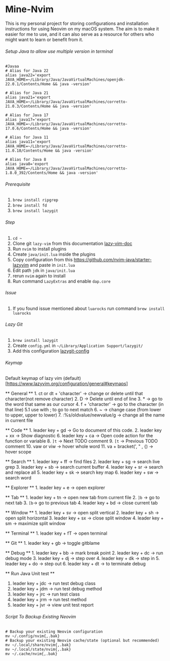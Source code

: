 # Mine-Nvim

  This is my personal project for storing configurations and installation instructions for using Neovim on my macOS system. The aim is to make it easier for me to use, and it can also serve as a resource for others who might want to learn or benefit from it.


###### Setup Java to allow use multiple version in terminal 

```
#Javaa
# Alias for Java 22
alias java22='export JAVA_HOME=~/Library/Java/JavaVirtualMachines/openjdk-22.0.1/Contents/Home && java -version'

# Alias for Java 21
alias java21='export JAVA_HOME=~/Library/Java/JavaVirtualMachines/corretto-21.0.3/Contents/Home && java -version'

# Alias for Java 17
alias java17='export JAVA_HOME=~/Library/Java/JavaVirtualMachines/corretto-17.0.6/Contents/Home && java -version'

# Alias for Java 11
alias java11='export JAVA_HOME=~/Library/Java/JavaVirtualMachines/corretto-11.0.18/Contents/Home && java -version'

# Alias for Java 8
alias java8='export JAVA_HOME=~/Library/Java/JavaVirtualMachines/corretto-1.8.0_392/Contents/Home && java -version'
```

###### Prerequisite
1. `brew install ripgrep`
2. `brew install fd`
3. `brew install lazygit`

###### Step
1. `cd ~`
2. Clone git `lazy-vim` from this documentation [lazy-vim-doc](https://www.lazyvim.org/installation)
3. Run `nvim` to install plugins
4. Create `java/init.lua` inside the plugins
5. Copy configuration from this https://github.com/nvim-java/starter-lazyvim and paste in `init.lua`
6. Edit path `jdk` in `java/init.lua`
7. rerun `nvim` again to install
8. Run command `LazyExtras` and enable `dap.core`


###### Issue
1. If you found issue mentioned about `luarocks` run command `brew install luarocks`
###### Lazy Git
1. `brew install lazygit`
2. Create `config.yml` in `~/Library/Application Support/lazygit/`
3. Add this configuration [lazygit-config](https://github.com/jesseduffield/lazygit/blob/master/docs/Config.md)

###### Keymap

Default keymap of lazy vim (default)[https://www.lazyvim.org/configuration/general#keymaps]

** General **
	1. ct or dt + 'character' -> change or delete until that character(not remove character)
	2. D -> Delete until end of line
	3. * -> go to the word that same as our cursor
	4. f + 'character' -> go to the character (in that line)
	5.1 use with ; to go to next match
	6. ~ -> change case (from lower to upper, upper to lower)
	7. :%s/oldvalue/newvalue/g -> change all the name in current file

** Code **
	1. leader key + gd -> Go to document of this code.
	2. leader key + xx -> Show diagnostic
	6. leader key + ca -> Open code action for the function or variable
	8. `]t` -> Next TODO comment
	9. `[t` -> Previous TODO comment
	10. vaw or viw -> hover whole word
	11. va + bracket(', " , {) -> hover scope

** Search **
	1. leader key + ff -> find files
	2. leader key + sg -> search live grep
	3. leader key + sb -> search current buffer
	4. leader key + sr -> search and replace all 
	5. leader key + sk -> search key map
	6. leader key + sw -> search word

** Explorer ** 
	1. leader key + e -> open explorer

** Tab **
	1. leader key + tn -> open new tab from current file
	2. `]b` -> go to next tab 
	3. `[b`-> go to previous tab
	4. leader key + bd -> close current tab

** Window **
	1. leader key + sv -> open split vertical
	2. leader key + sh -> open split horizontal
	3. leader key + sx -> close split window
	4. leader key + sm -> maximize split window

** Terminal **
	1. leader key + fT -> open terminal
	   
** Git **
	1. leader key + gb -> toggle gitblame
	   
** Debug **
	1. leader key + bb -> mark break point
	2. leader key + dc -> run debug mode 
	3. leader key + dj -> step over
	4. leader key + dk -> step in
	5. leader key + do -> step out
	6. leader key + dt -> to terminate debug

** Run Java Unit test **
  1. leader key + jdc -> run test debug class
  2. leader key + jdm -> run test debug method
  3. leader key + jrc -> run test class
  4. leader key + jrm -> run test method
  5. leader key + jvr -> view unit test report

###### Script To Backup Existing Neovim
```
# Backup your existing Neovim configuration
mv ~/.config/nvim{,.bak}
# Backup your existing Neovim cache/state (optional but recommended)
mv ~/.local/share/nvim{,.bak}
mv ~/.local/state/nvim{,.bak}
mv ~/.cache/nvim{,.bak}
```


